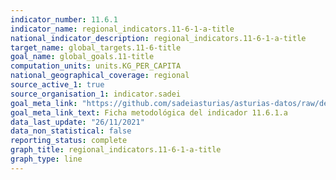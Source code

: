 ```yaml
---
indicator_number: 11.6.1
indicator_name: regional_indicators.11-6-1-a-title
national_indicator_description: regional_indicators.11-6-1-a-title
target_name: global_targets.11-6-title
goal_name: global_goals.11-title
computation_units: units.KG_PER_CAPITA
national_geographical_coverage: regional
source_active_1: true
source_organisation_1: indicator.sadei
goal_meta_link: "https://github.com/sadeiasturias/asturias-datos/raw/develop/descargas/metodologia/11.6.1.a.pdf"
goal_meta_link_text: Ficha metodológica del indicador 11.6.1.a
data_last_update: "26/11/2021"
data_non_statistical: false
reporting_status: complete
graph_title: regional_indicators.11-6-1-a-title
graph_type: line
---
```

